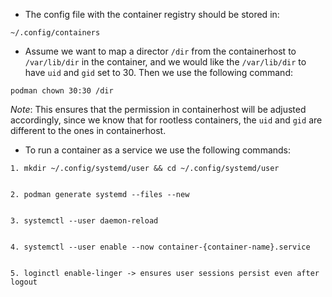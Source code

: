 - The config file with the container registry should be stored in:
```
~/.config/containers
``` 
- Assume we want to map a director `/dir` from the containerhost to `/var/lib/dir` in the container, and we would like the `/var/lib/dir` to have `uid` and `gid` set to 30. Then we use the following command:
```
podman chown 30:30 /dir
```
*Note*: This ensures that the permission in containerhost will be adjusted accordingly, since we know that for rootless containers, the `uid` and `gid` are different to the ones in containerhost.

- To run a container as a service we use the following commands:
```
1. mkdir ~/.config/systemd/user && cd ~/.config/systemd/user


2. podman generate systemd --files --new


3. systemctl --user daemon-reload


4. systemctl --user enable --now container-{container-name}.service


5. loginctl enable-linger -> ensures user sessions persist even after logout
```